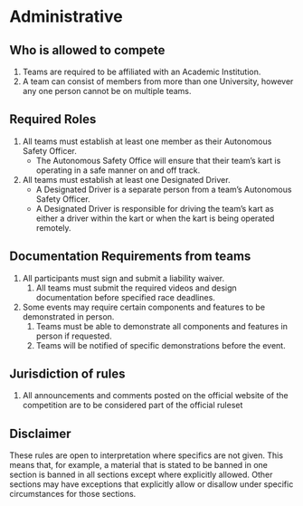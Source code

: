 # Administrative

## Who is allowed to compete
 1. Teams are required to be affiliated with an Academic Institution.
 2. A team can consist of members from more than one University, however any one person cannot be on multiple teams.

## Required Roles
 1. All teams must establish at least one member as their Autonomous Safety Officer.
    * The Autonomous Safety Office will ensure that their team’s kart is operating in a safe manner on and off track.
 2. All teams must establish at least one Designated Driver.
    * A Designated Driver is a separate person from a team’s Autonomous Safety Officer.
    * A Designated Driver is responsible for driving the team’s kart as either a driver within the kart or when the kart is being operated remotely.

## Documentation Requirements from teams
 1. All participants must sign and submit a liability waiver.
    1. All teams must submit the required videos and design documentation before specified race deadlines.
 2. Some events may require certain components and features to be demonstrated in person.
    1. Teams must be able to demonstrate all components and features in person if requested.
    2. Teams will be notified of specific demonstrations before the event.

## Jurisdiction of rules
 1. All announcements and comments posted on the official website of the competition are to be considered part of the official ruleset

## Disclaimer

These rules are open to interpretation where specifics are not given. This means that, for example, a material that is stated to be banned in one section is banned in all sections except where explicitly allowed. Other sections may have exceptions that explicitly allow or disallow under specific circumstances for those sections.

